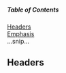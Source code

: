 ##### Table of Contents  
[Headers](#headers)  
[Emphasis](#emphasis)  
...snip...    
<a name="headers"/>































































## Headers
